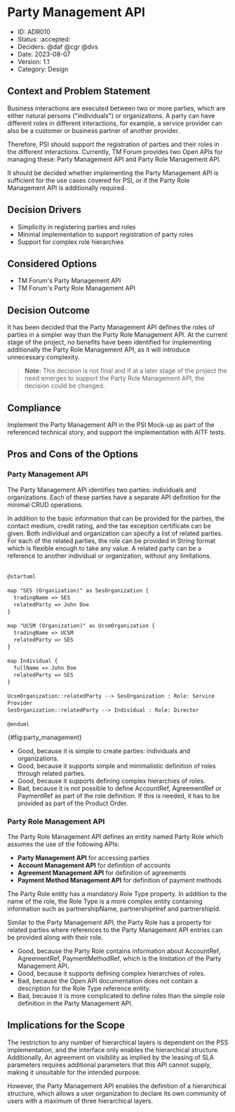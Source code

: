 # Party Management API

* ID: ADR010
* Status: :accepted:
* Deciders: @daf @cgr @dvs
* Date: 2023-08-07
* Version: 1.1
* Category: Design

## Context and Problem Statement

Business interactions are executed between two or more parties, which are either natural persons ("individuals") or organizations.
A party can have different roles in different interactions, for example, a service provider can also be a customer or business partner of another provider.

Therefore, PSI should support the registration of parties and their roles in the different interactions.
Currently, TM Forum provides two Open APIs for managing these: Party Management API and Party Role Management API.

It should be decided whether implementing the Party Management API is sufficient for the use cases covered for PSI, or if the Party Role Management API is additionally required.

## Decision Drivers

* Simplicity in registering parties and roles
* Minimal implementation to support registration of party roles
* Support for complex role hierarchies

## Considered Options

* TM Forum's Party Management API
* TM Forum's Party Role Management API

## Decision Outcome

It has been decided that the Party Management API defines the roles of parties in a simpler way than the Party Role Management API.
At the current stage of the project, no benefits have been identified for implementing additionally the Party Role Management API, as it will introduce unnecessary complexity.

>**Note:** This decision is not final and if at a later stage of the project the need emerges to support the Party Role Management API, the decision could be changed.

## Compliance

Implement the Party Management API in the PSI Mock-up as part of the referenced technical story, and support the implementation with AITF tests.

## Pros and Cons of the Options

### Party Management API

The Party Management API identifies two parties: individuals and organizations.
Each of these parties have a separate API definition for the minimal CRUD operations.

In addition to the basic information that can be provided for the parties, the contact medium, credit rating, and the tax exception certificate can be given.
Both individual and organization can specify a list of related parties.
For each of the related parties, the role can be provided in String format which is flexible enough to take any value.
A related party can be a reference to another individual or organization, without any limitations.

```plantuml

@startuml

map "SES (Organization)" as SesOrganization {
  tradingName => SES
  relatedParty => John Doe
}

map "UCSM (Organization)" as UcsmOrganization {
  tradingName => UCSM
  relatedParty => SES
}

map Individual {
  fullName => John Doe
  relatedParty => SES
}

UcsmOrganization::relatedParty --> SesOrganization : Role: Service Provider
SesOrganization::relatedParty --> Individual : Role: Director

@enduml

```

![Party Management.](../../common/pixel.png){#fig:party_management}

* Good, because it is simple to create parties: individuals and organizations.
* Good, because it supports simple and minimalistic definition of roles through related parties.
* Good, because it supports defining complex hierarchies of roles.
* Bad, because it is not possible to define AccountRef, AgreementRef or PaymentRef as part of the role definition. If this is needed, it has to be provided as part of the Product Order.

### Party Role Management API

The Party Role Management API defines an entity named Party Role which assumes the use of the following APIs:

* **Party Management API** for accessing parties
* **Account Management API** for definition of accounts
* **Agreement Management API** for definition of agreements
* **Payment Method Management API** for definition of payment methods

The Party Role entity has a mandatory Role Type property.
In addition to the name of the role, the Role Type is a more complex entity containing information such as partnershipName, partnershipHref and partnershipId.

Similar to the Party Management API, the Party Role has a property for related parties where references to the Party Management API entries can be provided along with their role.

* Good, because the Party Role contains information about AccountRef, AgreementRef, PaymentMethodRef, which is the limitation of the Party Management API.
* Good, because it supports defining complex hierarchies of roles.
* Bad, because the Open API documentation does not contain a description for the Role Type reference entity.
* Bad, because it is more complicated to define roles than the simple role definition in the Party Management API.

## Implications for the Scope

The restriction to any number of hierarchical layers is dependent on the PSS implementation, and the interface only enables the hierarchical structure. Additionally, An agreement on visibility as implied by the leasing of SLA parameters requires additional parameters that this API cannot supply, making it unsuitable for the intended purpose.

However, the Party Management API enables the definition of a hierarchical structure, which allows a user organization to declare its own community of users with a maximum of three hierarchical layers.
